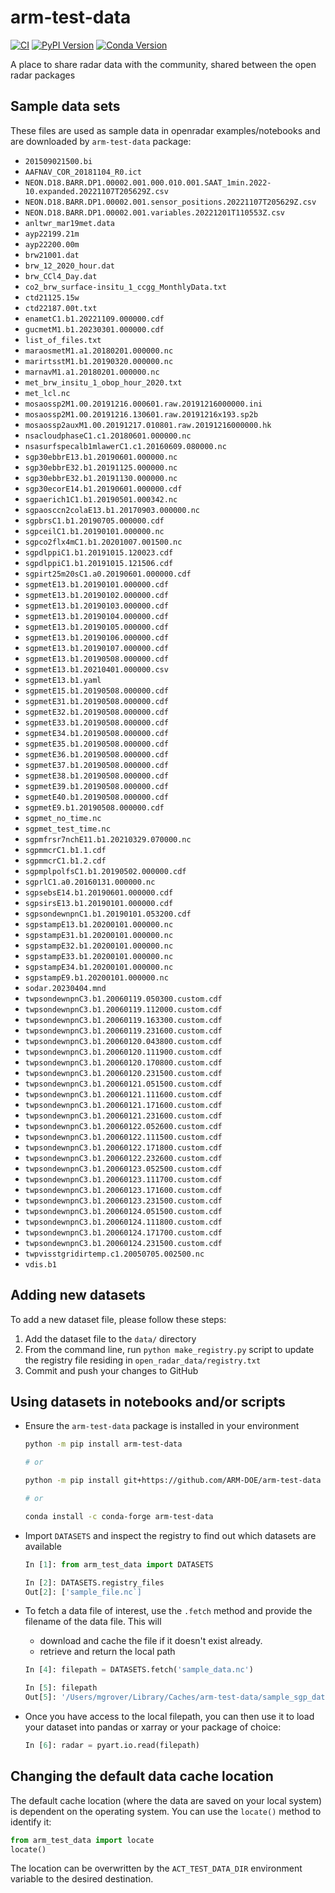 # arm-test-data
[![CI](https://github.com/ARM-DOE/arm-test-data/actions/workflows/ci.yaml/badge.svg)](https://github.com/ARM-DOE/arm-test-data/actions/workflows/ci.yaml)
[![PyPI Version](https://img.shields.io/pypi/v/arm-test-data.svg)](https://pypi.python.org/pypi/arm-test-data)
[![Conda Version](https://img.shields.io/conda/vn/conda-forge/arm-test-data.svg)](https://anaconda.org/conda-forge/arm-test-data)

A place to share radar data with the community, shared between the open radar packages

## Sample data sets

These files are used as sample data in openradar examples/notebooks and are downloaded by `arm-test-data` package:

- `201509021500.bi`
- `AAFNAV_COR_20181104_R0.ict`
- `NEON.D18.BARR.DP1.00002.001.000.010.001.SAAT_1min.2022-10.expanded.20221107T205629Z.csv`
- `NEON.D18.BARR.DP1.00002.001.sensor_positions.20221107T205629Z.csv`
- `NEON.D18.BARR.DP1.00002.001.variables.20221201T110553Z.csv`
- `anltwr_mar19met.data`
- `ayp22199.21m`
- `ayp22200.00m`
- `brw21001.dat`
- `brw_12_2020_hour.dat`
- `brw_CCl4_Day.dat`
- `co2_brw_surface-insitu_1_ccgg_MonthlyData.txt`
- `ctd21125.15w`
- `ctd22187.00t.txt`
- `enametC1.b1.20221109.000000.cdf`
- `gucmetM1.b1.20230301.000000.cdf`
- `list_of_files.txt`
- `maraosmetM1.a1.20180201.000000.nc`
- `marirtsstM1.b1.20190320.000000.nc`
- `marnavM1.a1.20180201.000000.nc`
- `met_brw_insitu_1_obop_hour_2020.txt`
- `met_lcl.nc`
- `mosaossp2M1.00.20191216.000601.raw.20191216000000.ini`
- `mosaossp2M1.00.20191216.130601.raw.20191216x193.sp2b`
- `mosaossp2auxM1.00.20191217.010801.raw.20191216000000.hk`
- `nsacloudphaseC1.c1.20180601.000000.nc`
- `nsasurfspecalb1mlawerC1.c1.20160609.080000.nc`
- `sgp30ebbrE13.b1.20190601.000000.nc`
- `sgp30ebbrE32.b1.20191125.000000.nc`
- `sgp30ebbrE32.b1.20191130.000000.nc`
- `sgp30ecorE14.b1.20190601.000000.cdf`
- `sgpaerich1C1.b1.20190501.000342.nc`
- `sgpaosccn2colaE13.b1.20170903.000000.nc`
- `sgpbrsC1.b1.20190705.000000.cdf`
- `sgpceilC1.b1.20190101.000000.nc`
- `sgpco2flx4mC1.b1.20201007.001500.nc`
- `sgpdlppiC1.b1.20191015.120023.cdf`
- `sgpdlppiC1.b1.20191015.121506.cdf`
- `sgpirt25m20sC1.a0.20190601.000000.cdf`
- `sgpmetE13.b1.20190101.000000.cdf`
- `sgpmetE13.b1.20190102.000000.cdf`
- `sgpmetE13.b1.20190103.000000.cdf`
- `sgpmetE13.b1.20190104.000000.cdf`
- `sgpmetE13.b1.20190105.000000.cdf`
- `sgpmetE13.b1.20190106.000000.cdf`
- `sgpmetE13.b1.20190107.000000.cdf`
- `sgpmetE13.b1.20190508.000000.cdf`
- `sgpmetE13.b1.20210401.000000.csv`
- `sgpmetE13.b1.yaml`
- `sgpmetE15.b1.20190508.000000.cdf`
- `sgpmetE31.b1.20190508.000000.cdf`
- `sgpmetE32.b1.20190508.000000.cdf`
- `sgpmetE33.b1.20190508.000000.cdf`
- `sgpmetE34.b1.20190508.000000.cdf`
- `sgpmetE35.b1.20190508.000000.cdf`
- `sgpmetE36.b1.20190508.000000.cdf`
- `sgpmetE37.b1.20190508.000000.cdf`
- `sgpmetE38.b1.20190508.000000.cdf`
- `sgpmetE39.b1.20190508.000000.cdf`
- `sgpmetE40.b1.20190508.000000.cdf`
- `sgpmetE9.b1.20190508.000000.cdf`
- `sgpmet_no_time.nc`
- `sgpmet_test_time.nc`
- `sgpmfrsr7nchE11.b1.20210329.070000.nc`
- `sgpmmcrC1.b1.1.cdf`
- `sgpmmcrC1.b1.2.cdf`
- `sgpmplpolfsC1.b1.20190502.000000.cdf`
- `sgprlC1.a0.20160131.000000.nc`
- `sgpsebsE14.b1.20190601.000000.cdf`
- `sgpsirsE13.b1.20190101.000000.cdf`
- `sgpsondewnpnC1.b1.20190101.053200.cdf`
- `sgpstampE13.b1.20200101.000000.nc`
- `sgpstampE31.b1.20200101.000000.nc`
- `sgpstampE32.b1.20200101.000000.nc`
- `sgpstampE33.b1.20200101.000000.nc`
- `sgpstampE34.b1.20200101.000000.nc`
- `sgpstampE9.b1.20200101.000000.nc`
- `sodar.20230404.mnd`
- `twpsondewnpnC3.b1.20060119.050300.custom.cdf`
- `twpsondewnpnC3.b1.20060119.112000.custom.cdf`
- `twpsondewnpnC3.b1.20060119.163300.custom.cdf`
- `twpsondewnpnC3.b1.20060119.231600.custom.cdf`
- `twpsondewnpnC3.b1.20060120.043800.custom.cdf`
- `twpsondewnpnC3.b1.20060120.111900.custom.cdf`
- `twpsondewnpnC3.b1.20060120.170800.custom.cdf`
- `twpsondewnpnC3.b1.20060120.231500.custom.cdf`
- `twpsondewnpnC3.b1.20060121.051500.custom.cdf`
- `twpsondewnpnC3.b1.20060121.111600.custom.cdf`
- `twpsondewnpnC3.b1.20060121.171600.custom.cdf`
- `twpsondewnpnC3.b1.20060121.231600.custom.cdf`
- `twpsondewnpnC3.b1.20060122.052600.custom.cdf`
- `twpsondewnpnC3.b1.20060122.111500.custom.cdf`
- `twpsondewnpnC3.b1.20060122.171800.custom.cdf`
- `twpsondewnpnC3.b1.20060122.232600.custom.cdf`
- `twpsondewnpnC3.b1.20060123.052500.custom.cdf`
- `twpsondewnpnC3.b1.20060123.111700.custom.cdf`
- `twpsondewnpnC3.b1.20060123.171600.custom.cdf`
- `twpsondewnpnC3.b1.20060123.231500.custom.cdf`
- `twpsondewnpnC3.b1.20060124.051500.custom.cdf`
- `twpsondewnpnC3.b1.20060124.111800.custom.cdf`
- `twpsondewnpnC3.b1.20060124.171700.custom.cdf`
- `twpsondewnpnC3.b1.20060124.231500.custom.cdf`
- `twpvisstgridirtemp.c1.20050705.002500.nc`
- `vdis.b1`

## Adding new datasets

To add a new dataset file, please follow these steps:

1. Add the dataset file to the `data/` directory
2. From the command line, run `python make_registry.py` script to update the registry file residing in `open_radar_data/registry.txt`
3. Commit and push your changes to GitHub

## Using datasets in notebooks and/or scripts

- Ensure the `arm-test-data` package is installed in your environment

  ```bash
  python -m pip install arm-test-data

  # or

  python -m pip install git+https://github.com/ARM-DOE/arm-test-data

  # or

  conda install -c conda-forge arm-test-data
  ```

- Import `DATASETS` and inspect the registry to find out which datasets are available

  ```python
  In [1]: from arm_test_data import DATASETS

  In [2]: DATASETS.registry_files
  Out[2]: ['sample_file.nc`]
  ```

- To fetch a data file of interest, use the `.fetch` method and provide the filename of the data file. This will

  - download and cache the file if it doesn't exist already.
  - retrieve and return the local path

  ```python
  In [4]: filepath = DATASETS.fetch('sample_data.nc')

  In [5]: filepath
  Out[5]: '/Users/mgrover/Library/Caches/arm-test-data/sample_sgp_data.nc'
  ```

- Once you have access to the local filepath, you can then use it to load your dataset into pandas or xarray or your package of choice:

  ```python
  In [6]: radar = pyart.io.read(filepath)
  ```

## Changing the default data cache location

The default cache location (where the data are saved on your local system) is dependent on the operating system. You can use the `locate()` method to identify it:

```python
from arm_test_data import locate
locate()
```

The location can be overwritten by the `ACT_TEST_DATA_DIR` environment
variable to the desired destination.

